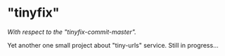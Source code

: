 # "tinyfix"

*With respect to the "tinyfix-commit-master".*

Yet another one small project about "tiny-urls" service.
Still in progress...
